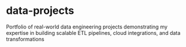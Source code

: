 # data-projects
Portfolio of real-world data engineering projects demonstrating my expertise in building scalable ETL pipelines, cloud integrations, and data transformations
